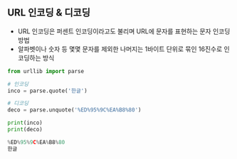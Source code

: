 ## URL 인코딩 & 디코딩
- URL 인코딩은 퍼센트 인코딩이라고도 불리며 URL에 문자를 표현하는 문자 인코딩 방법
- 알파벳이나 숫자 등 몇몇 문자를 제외한 나머지는 1바이트 단위로 묶인 16진수로 인코딩하는 방식
```python
from urllib import parse

# 인코딩
inco = parse.quote('한글')

# 디코딩
deco = parse.unquote('%ED%95%9C%EA%B8%80')

print(inco)
print(deco)

%ED%95%9C%EA%B8%80
한글
```